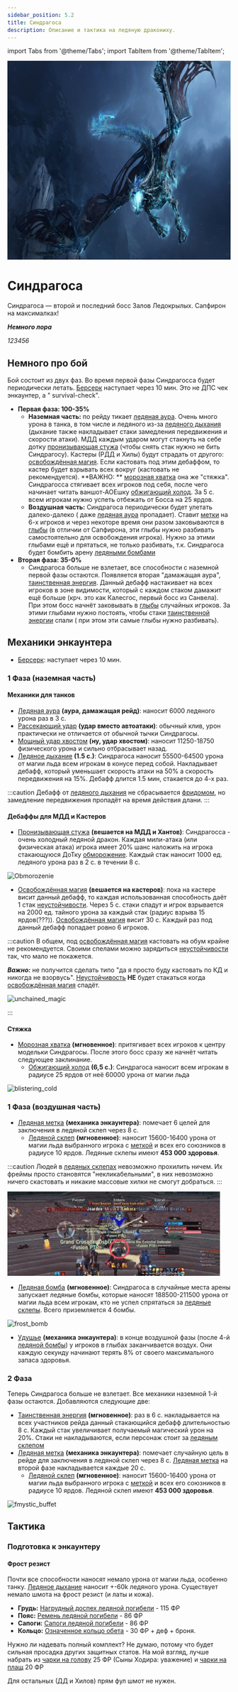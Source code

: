 ```yaml
---
sidebar_position: 5.2
title: Синдрагоса
description: Описание и тактика на ледяную дракониху.
---
```


import Tabs from '@theme/Tabs';
import TabItem from '@theme/TabItem';

<div className="text--center">

![Devochka_sosochka](/img/icc/Sindragosa/Sindragosa.jpg)

</div>

# Синдрагоса

Синдрагоса — второй и последний босс Залов Ледокрылых. Сапфирон на максималках!

<div className="text--center">

<span className="lore_text">

<i>
<b>
Немного лора
</b>

123456

</i>

</span>

</div>

## Немного про бой

Бой состоит из двух фаз. Во время первой фазы Синдрагосса будет периодически
летать. [Берсерк](https://www.wowhead.com/wotlk/ru/spell=61714) наступает через 10 мин. Это не ДПС чек энкаунтер, а "
survival-check".

- **Первая фаза: 100-35%**
    - **Наземная часть:** по рейду тикает [ледяная аура](https://www.wowhead.com/wotlk/ru/spell=70084). Очень много
      урона
      в танка, в том числе и <span className="dmg-ice">ледяного</span>
      из-за [ледяного дыхания](https://www.wowhead.com/wotlk/ru/spell=69649) (дыхание также накладывает стаки замедления
      передвижения и скорости атаки). МДД каждым ударом могут стакнуть на себе
      дотку [пронизывающая стужа](https://www.wowhead.com/wotlk/ru/spell=70107) (чтобы снять стак нужно не бить
      Синдрагосу). Кастеры (РДД и Хилы) будут страдать от
      другого: [освобождённая магия](https://www.wowhead.com/wotlk/ru/spell=69762). Если кастовать под этим дебаффом, то
      кастер будет взрывать всех вокруг (кастовать не рекомендуется). **ВАЖНО:
      ** [морозная хватка](https://www.wowhead.com/wotlk/ru/spell=70117) она
      же "стяжка". Синдрагосса стягивает всех игроков под себя, после чего начинает читать
      ваншот-АОЕшку [обжигающий холод](https://www.wowhead.com/wotlk/ru/spell=70123). За 5 с. всем игрокам нужно успеть
      отбежать от Босса на 25 ярдов.
    - **Воздушная часть:** Синдрагоса периодически будет улетать далеко-далеко (
      даже [ледяная  аура](https://www.wowhead.com/wotlk/ru/spell=70084) пропадает).
      Ставит [метки](https://www.wowhead.com/wotlk/ru/spell=70126) на 6-х игроков и через некоторе время они разом
      заковываются в [глыбы](https://www.wowhead.com/wotlk/ru/spell=70157) (в отличии от Сапфирона, эти глыбы нужно
      разбивать самостоятельно для освобождения игрока). Нужно за этими глыбами ещё и прятаться, не только разбивать,
      т.к. Синдрагоса будет бомбить арену [ледяными бомбами](https://www.wowhead.com/wotlk/ru/spell=69845)
- **Вторая фаза: 35-0%**
    - Синдрагоса больше не взлетает, все способности с наземной первой фазы остаются. Появляется вторая "дамажащая
      аура", [таинственная энергия](https://www.wowhead.com/wotlk/ru/spell=70128). Данный дебафф настакивает на всех
      игроков в зоне
      видимости, который с каждом стаком дамажит ещё больше (крч. это как Калесгос, первый босс из Санвела). При
      этом босс начнёт заковывать в [глыбы](https://www.wowhead.com/wotlk/ru/spell=70157) случайных игроков. За этими
      глыбами нужно постоять, чтобы стаки [таинственной энергии](https://www.wowhead.com/wotlk/ru/spell=70128) спали (
      при этом эти самые глыбы нужно разбивать).

## Механики энкаунтера

- [Берсерк](https://www.wowhead.com/wotlk/ru/spell=61714): наступает через 10 мин.

### 1 Фаза (наземная часть)

<div className="text--center">

#### Механики для танков

</div>

- [Ледяная аура](https://www.wowhead.com/wotlk/ru/spell=70084) **(аура, дамажащая рейд)**: наносит
  6000 <span className="dmg-ice">ледяного</span> урона раз в 3 с.
- [Рассекающий удар](https://www.wowhead.com/wotlk/ru/spell=19983) **(удар вместо автоатаки)**: обычный клив, урон
  практически не отличается от обычной тычки Синдрагосы.
- [Мощный удар хвостом](https://www.wowhead.com/wotlk/ru/spell=71077) **(ну, удар хвостом)**: наносит
  11250-18750 <span className="dmg-phis">физического</span> урона и сильно отбрасывает назад.
- [Ледяное дыхание](https://www.wowhead.com/wotlk/ru/spell=69649) **(1.5 с.)**: Синдрагоса наносит 55500-64500 урона
  от
  магии <span className="dmg-ice">льда</span> всем игрокам в конусе перед собой. Накладывает дебафф, который
  уменьшает
  скорость атаки на 50% а скорость передвижения на 15%. Дебафф длится 1.5 мин, стакается до 4-х раз.

:::caution
Дебафф от [ледяного дыхания](https://www.wowhead.com/wotlk/ru/spell=69649) не
сбрасывается [фридомом](https://www.wowhead.com/wotlk/ru/spell=66115), но замедление передвижения
пропадёт на время действия длани.
:::

<div className="text--center">

#### Дебаффы для МДД и Кастеров

</div>

- [Пронизывающая стужа](https://www.wowhead.com/wotlk/ru/spell=70107) **(вешается на МДД и Хантов)**: Синдрагосса -
  очень
  холодный ледяной дракон. Каждая мили-атака (или физическая атака) игрока имеет 20% шанс наложить на игрока
  стакающуюся ДоТку [обморожение](https://www.wowhead.com/wotlk/ru/spell=70106). Каждый стак наносит 1000
  ед. <span className="dmg-ice">ледяного</span> урона раз в 2 с. в течении 8 с.

<div className="text--center">

![Obmorozenie](/img/icc/Sindragosa/Sindra_chilled_to_the_bone.gif)

</div>

- [Освобождённая магия](https://www.wowhead.com/wotlk/ru/spell=69762) **(вешается на кастеров)**: пока на
  кастере висит данный дебафф, то каждая использованная способность даёт 1
  стак [неустойчивости](https://www.wowhead.com/wotlk/ru/spell=69766). Через 5 с. стаки спадут и игрок взрывается
  на 2000 ед. <span className="dmg-arcane">тайного</span> урона за каждый стак (радиус взрыва 15
  ярдов(???)). [Освобождённая магия](https://www.wowhead.com/wotlk/ru/spell=69762) висит 30 с. Каждый раз под данный
  дебафф попадает ровно 6 игроков.

:::caution
В общем, под [освобождённая магия](https://www.wowhead.com/wotlk/ru/spell=69762) кастовать на обум крайне не
рекомендуется. Своими спелами можно зарядиться [неустойчивости](https://www.wowhead.com/wotlk/ru/spell=69766)
так, что мало не покажется.

***Важно:*** не получится сделать типо "да я просто буду кастовать по КД и никогда не
взорвусь". [Неустойчивость](https://www.wowhead.com/wotlk/ru/spell=69766) **НЕ** будет стакаться
когда [освобождённая магия](https://www.wowhead.com/wotlk/ru/spell=69762) спадёт.

<div className="text--center">

![unchained_magic](/img/icc/Sindragosa/Sindra_unchained_magic.gif)

</div>

:::

<div className="text--center">

#### Стяжка

</div>

- [Морозная хватка](https://www.wowhead.com/wotlk/ru/spell=70117) **(мгновенное)**: притягивает всех игроков к центру
  модельки Синдрагосы. После этого босс сразу же начнёт читать следующее заклинание.
    - [Обжигающий холод](https://www.wowhead.com/wotlk/ru/spell=70123) **(6,5 с.)**: Синдрагоса наносит всем игрокам в
      радиусе 25 ярдов от неё 60000 урона от магии <span className="dmg-ice">льда</span>

<div className="text--center">

![blistering_cold](/img/icc/Sindragosa/Sindra_blistering_cold.gif)

</div>

### 1 Фаза (воздушная часть)

- [Ледяная метка](https://www.wowhead.com/wotlk/ru/spell=70126) **(механика энкаунтера)**: помечает 6 целей для
  заключения в ледяной склеп через 8 с.
    - [Ледяной склеп](https://www.wowhead.com/wotlk/ru/spell=70157) **(мгновенное)**: наносит 15600-16400 урона от
      магии <span className="dmg-ice">льда</span> выбранного игрока
      с [меткой](https://www.wowhead.com/wotlk/ru/spell=70126) и всех его союзников в радиусе 10 ярдов. Ледяные склепы
      имеют **453 000 здоровья**.

:::caution
Людей в [ледяных склепах](https://www.wowhead.com/wotlk/ru/spell=70157) невозможно прохилить ничем. Их фреймы просто
становятся "некликабельными", в них невозможно ничего скастовать и никакие массовые хилки не смогут добраться.
:::

<div className="text--center">

![ice_tomb2](/img/icc/Sindragosa/Sindra_ice_tomb2.gif)

</div>

- [Ледяная бомба](https://www.wowhead.com/wotlk/ru/spell=69845) **(мгновенное)**: Синдрагоса в случайные места арены
  запускает ледяные бомбы, которые наносят 188500-211500 урона от магии <span className="dmg-ice">льда</span> всем
  игрокам, кто не успел спрятаться за [ледяные склепы](https://www.wowhead.com/wotlk/ru/spell=70157). Всего приземляется
  4 бомбы.

<div className="text--center">

![frost_bomb](/img/icc/Sindragosa/Sindra_frost_bomb.gif)

</div>

- [Удушье](https://www.wowhead.com/wotlk/ru/spell=71665) **(механика энкаунтера)**: в конце воздушной фазы (после
  4-й [ледяной бомбы](https://www.wowhead.com/wotlk/ru/spell=69845)) у игроков в глыбах заканчивается воздух. Они каждую
  секунду начинают терять 8% от своего максимального запаса здоровья.

### 2 Фаза

Теперь Синдрагоса больше не взлетает. Все механики наземной 1-й фазы остаются. Добавляются следующие две:

- [Таинственная энергия](https://www.wowhead.com/wotlk/ru/spell=70128) **(мгновенное)**: раз в 6 с. накладывается на
  всех участников рейда данный стакающийся дебафф длительностью 8 с. Каждый стак увеличивает получаемый магический урон
  на 20%. Стаки не накладываются, если персонаж стоит за [ледяным склепом](https://www.wowhead.com/wotlk/ru/spell=70157)
- [Ледяная метка](https://www.wowhead.com/wotlk/ru/spell=70126) **(механика энкаунтера)**: помечает случайную цель в
  рейде для заключения в ледяной склеп через 8 с. [Ледяная метка](https://www.wowhead.com/wotlk/ru/spell=70126) на
  второй фазе накладывается каждые 20 с.
    - [Ледяной склеп](https://www.wowhead.com/wotlk/ru/spell=70157) **(мгновенное)**: наносит 15600-16400 урона от
      магии <span className="dmg-ice">льда</span> выбранного игрока
      с [меткой](https://www.wowhead.com/wotlk/ru/spell=70126) и всех его союзников в радиусе 10 ярдов. Ледяной склеп
      имеют **453 000 здоровья**.

<div className="text--center">

![fmystic_buffet](/img/icc/Sindragosa/Sindra_mystic_buffet.gif)

</div>

## Тактика

### Подготовка к энкаунтеру

<div className="text--center">

#### Фрост резист

</div>

Почти все способности наносят немало урона от магии <span className="dmg-ice">льда</span>, особенно
танку. [Ледяное дыхание](https://www.wowhead.com/wotlk/ru/spell=69649)
наносит +-60k <span className="dmg-ice">ледяного</span> урона. Существует немало шмота на фрост резист (и латы и кожа).

- **Грудь:** [Нагрудный доспех ледяной погибели](https://www.wowhead.com/wotlk/ru/item=43586) - 115 ФР
- **Пояс:** [Ремень ледяной погибели](https://www.wowhead.com/wotlk/ru/item=43587) - 86 ФР
- **Сапоги:** [Сапоги ледяной погибели](https://www.wowhead.com/wotlk/ru/item=43588) - 86 ФР
- **Кольцо:** [Означенное кольцо обета](https://www.wowhead.com/wotlk/ru/item=49489) - 30 ФР + деф + броня.

Нужно ли надевать полный комплект? Не думаю, потому что будет сильная просадка других защитных статов. На мой взгляд, лучше 
набрать из [чарки на голову](https://www.wowhead.com/wotlk/ru/item=44137) 25 ФР (Сыны Ходира: уважение) и [чарки на плащ](https://www.wowhead.com/wotlk/ru/item=37332) 20 ФР

Для остальных (ДД и Хилов) прям фул шмот не нужен. 